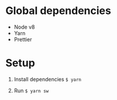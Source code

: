 # Global dependencies

* Node v8
* Yarn
* Prettier

# Setup
1. Install dependencies
`$ yarn`

2. Run
`$ yarn sw`